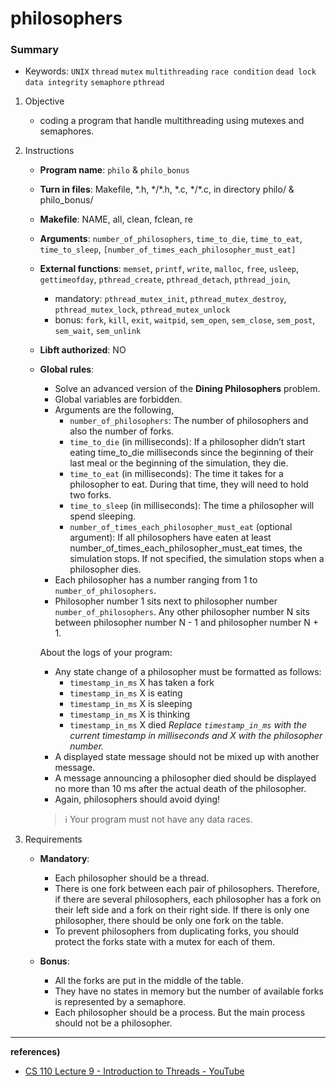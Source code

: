 # philosophers

### Summary

- Keywords: `UNIX` `thread` `mutex` `multithreading` `race condition` `dead lock` `data integrity` `semaphore` `pthread`

1. Objective

   - coding a program that handle multithreading using mutexes and semaphores.

2. Instructions

   - **Program name**: `philo` & `philo_bonus`
   - **Turn in files**: Makefile, \*.h, \*/\*.h, \*.c, \*/\*.c, in directory philo/ & philo_bonus/
   - **Makefile**: NAME, all, clean, fclean, re
   - **Arguments**: `number_of_philosophers`, `time_to_die`, `time_to_eat`, `time_to_sleep`, `[number_of_times_each_philosopher_must_eat]`
   - **External functions**:
     `memset`, `printf`, `write`, `malloc`, `free`, `usleep`, `gettimeofday`, `pthread_create`, `pthread_detach`, `pthread_join`,
     - mandatory:
       `pthread_mutex_init`, `pthread_mutex_destroy`, `pthread_mutex_lock`, `pthread_mutex_unlock`
     - bonus:
       `fork`, `kill`, `exit`, `waitpid`, `sem_open`, `sem_close`, `sem_post`, `sem_wait`, `sem_unlink`
   - **Libft authorized**: NO
   - **Global rules**:

     - Solve an advanced version of the **Dining Philosophers** problem.
     - Global variables are forbidden.
     - Arguments are the following,
       - `number_of_philosophers`: The number of philosophers and also the number of forks.
       - `time_to_die` (in milliseconds): If a philosopher didn’t start eating time_to_die milliseconds since the beginning of their last meal or the beginning of the simulation, they die.
       - `time_to_eat` (in milliseconds): The time it takes for a philosopher to eat. During that time, they will need to hold two forks.
       - `time_to_sleep` (in milliseconds): The time a philosopher will spend sleeping.
       - `number_of_times_each_philosopher_must_eat` (optional argument): If all philosophers have eaten at least number_of_times_each_philosopher_must_eat times, the simulation stops. If not specified, the simulation stops when a philosopher dies.
     - Each philosopher has a number ranging from 1 to `number_of_philosophers`.
     - Philosopher number 1 sits next to philosopher number `number_of_philosophers`. Any other philosopher number N sits between philosopher number N - 1 and philosopher number N + 1.

     About the logs of your program:

     - Any state change of a philosopher must be formatted as follows:
       - `timestamp_in_ms` X has taken a fork
       - `timestamp_in_ms` X is eating
       - `timestamp_in_ms` X is sleeping
       - `timestamp_in_ms` X is thinking
       - `timestamp_in_ms` X died
         _Replace `timestamp_in_ms` with the current timestamp in milliseconds and X with the philosopher number._
     - A displayed state message should not be mixed up with another message.
     - A message announcing a philosopher died should be displayed no more than 10 ms after the actual death of the philosopher.
     - Again, philosophers should avoid dying!

     > ℹ️ Your program must not have any data races.

3. Requirements

   - **Mandatory**:

     - Each philosopher should be a thread.
     - There is one fork between each pair of philosophers. Therefore, if there are several philosophers, each philosopher has a fork on their left side and a fork on their right side. If there is only one philosopher, there should be only one fork on the table.
     - To prevent philosophers from duplicating forks, you should protect the forks state with a mutex for each of them.

   - **Bonus**:

     - All the forks are put in the middle of the table.
     - They have no states in memory but the number of available forks is represented by a semaphore.
     - Each philosopher should be a process. But the main process should not be a philosopher.

---

**references)**

- [CS 110 Lecture 9 - Introduction to Threads - YouTube](https://youtu.be/bw68rvYNG8k?t=3071)
